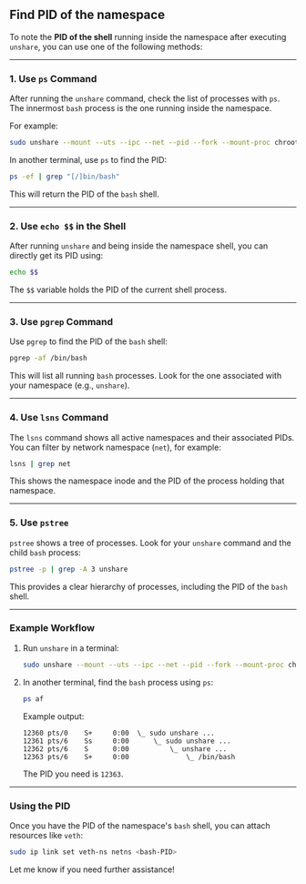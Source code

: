 ## Find PID of the namespace 

To note the **PID of the shell** running inside the namespace after executing `unshare`, you can use one of the following methods:

---

### **1. Use `ps` Command**
After running the `unshare` command, check the list of processes with `ps`. The innermost `bash` process is the one running inside the namespace.

For example:
```bash
sudo unshare --mount --uts --ipc --net --pid --fork --mount-proc chroot mycontainer /bin/bash
```

In another terminal, use `ps` to find the PID:
```bash
ps -ef | grep "[/]bin/bash"
```

This will return the PID of the `bash` shell.

---

### **2. Use `echo $$` in the Shell**
After running `unshare` and being inside the namespace shell, you can directly get its PID using:
```bash
echo $$
```

The `$$` variable holds the PID of the current shell process.

---

### **3. Use `pgrep` Command**
Use `pgrep` to find the PID of the `bash` shell:
```bash
pgrep -af /bin/bash
```

This will list all running `bash` processes. Look for the one associated with your namespace (e.g., `unshare`).

---

### **4. Use `lsns` Command**
The `lsns` command shows all active namespaces and their associated PIDs. You can filter by network namespace (`net`), for example:
```bash
lsns | grep net
```

This shows the namespace inode and the PID of the process holding that namespace.

---

### **5. Use `pstree`**
`pstree` shows a tree of processes. Look for your `unshare` command and the child `bash` process:
```bash
pstree -p | grep -A 3 unshare
```

This provides a clear hierarchy of processes, including the PID of the `bash` shell.

---

### **Example Workflow**
1. Run `unshare` in a terminal:
   ```bash
   sudo unshare --mount --uts --ipc --net --pid --fork --mount-proc chroot mycontainer /bin/bash
   ```

2. In another terminal, find the `bash` process using `ps`:
   ```bash
   ps af
   ```

   Example output:
   ```
   12360 pts/0    S+     0:00  \_ sudo unshare ...
   12361 pts/6    Ss     0:00      \_ sudo unshare ...
   12362 pts/6    S      0:00          \_ unshare ...
   12363 pts/6    S+     0:00              \_ /bin/bash
   ```

   The PID you need is `12363`.

---

### **Using the PID**
Once you have the PID of the namespace's `bash` shell, you can attach resources like `veth`:
```bash
sudo ip link set veth-ns netns <bash-PID>
```

Let me know if you need further assistance!